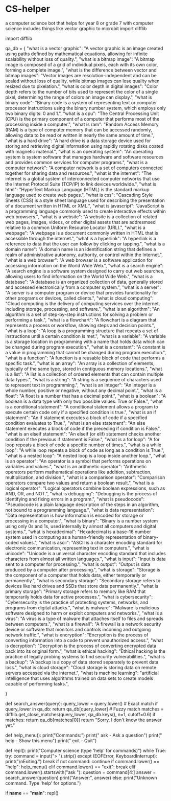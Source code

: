 # CS-helper
a computer science bot that helps for year 8 or grade 7 with computer science includes things like vector graphic to microbit
import difflib

    
import difflib


qa_db = {
    "what is a vector graphic": "A vector graphic is an image created using paths defined by mathematical equations, allowing for infinite scalability without loss of quality.",
    "what is a bitmap image": "A bitmap image is composed of a grid of individual pixels, each with its own color, forming a complete image.",
    "what is the difference between vector and bitmap images": "Vector images are resolution-independent and can be scaled without loss of quality, while bitmap images can lose quality when resized due to pixelation.",
    "what is color depth in digital images": "Color depth refers to the number of bits used to represent the color of a single pixel, determining the range of colors an image can display.",
    "what is binary code": "Binary code is a system of representing text or computer processor instructions using the binary number system, which employs only two binary digits: 0 and 1.",
    "what is a cpu": "The Central Processing Unit (CPU) is the primary component of a computer that performs most of the processing inside a computer.",
    "what is ram": "Random Access Memory (RAM) is a type of computer memory that can be accessed randomly, allowing data to be read or written in nearly the same amount of time.",
    "what is a hard drive": "A hard drive is a data storage device used for storing and retrieving digital information using rapidly rotating disks coated with magnetic material.",
    "what is an operating system": "An operating system is system software that manages hardware and software resources and provides common services for computer programs.",
    "what is a computer network": "A computer network is a set of computers connected together for sharing data and resources.",
    "what is the internet": "The internet is a global system of interconnected computer networks that use the Internet Protocol Suite (TCP/IP) to link devices worldwide.",
    "what is html": "HyperText Markup Language (HTML) is the standard markup language used to create web pages.",
    "what is css": "Cascading Style Sheets (CSS) is a style sheet language used for describing the presentation of a document written in HTML or XML.",
    "what is javascript": "JavaScript is a programming language commonly used to create interactive effects within web browsers.",
    "what is a website": "A website is a collection of related web pages, images, videos, or other digital assets that are addresmsed relative to a common Uniform Resource Locator (URL).",
    "what is a webpage": "A webpage is a document commonly written in HTML that is accessible through the internet.",
    "what is a hyperlink": "A hyperlink is a reference to data that the user can follow by clicking or tapping.",
    "what is a domain name": "A domain name is an identification string that defines a realm of administrative autonomy, authority, or control within the Internet.",
    "what is a web browser": "A web browser is a software application for accessing information on the World Wide Web.",
    "what is a search engine": "A search engine is a software system designed to carry out web searches, allowing users to find information on the World Wide Web.",
    "what is a database": "A database is an organized collection of data, generally stored and accessed electronically from a computer system.",
    "what is a server": "A server is a computer program or device that provides functionality for other programs or devices, called clients.",
    "what is cloud computing": "Cloud computing is the delivery of computing services over the internet, including storage, processing, and software.",
    "what is an algorithm": "An algorithm is a set of step-by-step instructions for solving a problem or performing a task.",
    "what is a flowchart": "A flowchart is a diagram that represents a process or workflow, showing steps and decision points.",
    "what is a loop": "A loop is a programming structure that repeats a set of instructions until a certain condition is met.",
    "what is a variable": "A variable is a storage location in programming with a name that holds data which can be changed during program execution.",
    "what is a constant": "A constant is a value in programming that cannot be changed during program execution.",
    "what is a function": "A function is a reusable block of code that performs a specific task.",
    "what is an array": "An array is a collection of elements, typically of the same type, stored in contiguous memory locations.",
    "what is a list": "A list is a collection of ordered elements that can contain multiple data types.",
    "what is a string": "A string is a sequence of characters used to represent text in programming.",
    "what is an integer": "An integer is a whole number, positive or negative, without any decimal point.",
    "what is a float": "A float is a number that has a decimal point.",
    "what is a boolean": "A boolean is a data type with only two possible values: True or False.",
    "what is a conditional statement": "A conditional statement allows a program to execute certain code only if a specified condition is true.",
    "what is an if statement": "An if statement executes a block of code if a specified condition evaluates to True.",
    "what is an else statement": "An else statement executes a block of code if the preceding if condition is False.",
    "what is an elseif statement": "An elseif (or elif) statement checks another condition if the previous if statement is False.",
    "what is a for loop": "A for loop repeats a block of code a specific number of times.",
    "what is a while loop": "A while loop repeats a block of code as long as a condition is True.",
    "what is a nested loop": "A nested loop is a loop inside another loop.",
    "what is an operator": "An operator is a symbol that performs operations on variables and values.",
    "what is an arithmetic operator": "Arithmetic operators perform mathematical operations like addition, subtraction, multiplication, and division.",
    "what is a comparison operator": "Comparison operators compare two values and return a boolean result.",
    "what is a logical operator": "Logical operators combine boolean expressions, such as AND, OR, and NOT.",
    "what is debugging": "Debugging is the process of identifying and fixing errors in a program.",
    "what is pseudocode": "Pseudocode is a plain language description of the steps in an algorithm, not bound to a programming language.",
    "what is data representation": "Data representation is how information is encoded for storage or processing in a computer.",
    "what is binary": "Binary is a number system using only 0s and 1s, used internally by almost all computers and digital systems.",
    "what is hexadecimal": "Hexadecimal is a base-16 number system used in computing as a human-friendly representation of binary-coded values.",
    "what is ascii": "ASCII is a character encoding standard for electronic communication, representing text in computers.",
    "what is unicode": "Unicode is a universal character encoding standard that includes characters from almost all written languages.",
    "what is input": "Input is data sent to a computer for processing.",
    "what is output": "Output is data produced by a computer after processing.",
    "what is storage": "Storage is the component of a computer that holds data, either temporarily or permanently.",
    "what is secondary storage": "Secondary storage refers to devices like hard drives and SSDs that store data permanently.",
    "what is primary storage": "Primary storage refers to memory like RAM that temporarily holds data for active processes.",
    "what is cybersecurity": "Cybersecurity is the practice of protecting systems, networks, and programs from digital attacks.",
    "what is malware": "Malware is malicious software designed to harm or exploit computers and networks.",
    "what is a virus": "A virus is a type of malware that attaches itself to files and spreads between computers.",
    "what is a firewall": "A firewall is a network security device or software that monitors and controls incoming and outgoing network traffic.",
    "what is encryption": "Encryption is the process of converting information into a code to prevent unauthorized access.",
    "what is decryption": "Decryption is the process of converting encrypted data back into its original form.",
    "what is ethical hacking": "Ethical hacking is the practice of legally probing systems to find security vulnerabilities.",
    "what is a backup": "A backup is a copy of data stored separately to prevent data loss.",
    "what is cloud storage": "Cloud storage is storing data on remote servers accessed via the internet.",
    "what is machine learning": "artificial intelligence that uses algorithms trained on data sets to create models capable of performing tasks.",



}

def search_answer(query):
    query_lower = query.lower()
    # Exact match
    if query_lower in qa_db:
        return qa_db[query_lower]
    # Fuzzy match
    matches = difflib.get_close_matches(query_lower, qa_db.keys(), n=1, cutoff=0.6)
    if matches:
        return qa_db[matches[0]]
    return "Sorry, I don't know the answer yet."

def help_menu():
    print("Commands:")
    print("  ask <question>    - Ask a question")
    print("  help              - Show this menu")
    print("  exit              - Quit")

def repl():
    print("Computer science (type 'help' for commands)")
    while True:
        try:
            command = input("> ").strip()
        except (EOFError, KeyboardInterrupt):
            print("\nExiting.")
            break
        if not command:
            continue
        if command.lower() == "help":
            help_menu()
        elif command.lower() == "exit":
            break
        elif command.lower().startswith("ask "):
            question = command[4:]
            answer = search_answer(question)
            print("Answer:", answer)
        else:
            print("Unknown command. Type 'help' for options.")

if __name__ == "__main__":
    repl()

